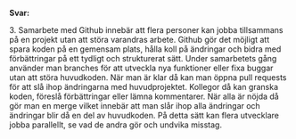 

**Svar:**

3\. Samarbete med Github innebär att flera personer kan jobba tillsammans på en projekt utan att störa varandras arbete. Github gör det möjligt att spara koden på en gemensam plats, hålla koll på ändringar och bidra med förbättringar på ett tydligt och strukturerat sätt. Under samarbetets gång använder man branches för att utveckla nya funktioner eller fixa buggar utan att störa huvudkoden. När man är klar då kan man öppna pull requests för att slå ihop ändringarna med huvudprojektet. Kollegor då kan granska koden, föreslå förbättringar eller lämna kommentarer. När alla är nöjda då gör man en merge vilket innebär att man slår ihop alla ändringar och ändringar blir då en del av huvudkoden. På detta sätt kan flera utvecklare jobba parallellt, se vad de andra gör och undvika misstag.  

